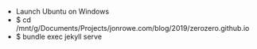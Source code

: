 - Launch Ubuntu on Windows
- $ cd /mnt/g/Documents/Projects/jonrowe.com/blog/2019/zerozero.github.io
- $ bundle exec jekyll serve
